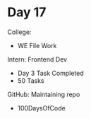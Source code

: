 # Day 17

College:
- WE File Work

Intern: Frontend Dev
- Day 3 Task Completed
- 50 Tasks

GitHub: Maintaining repo
- 100DaysOfCode